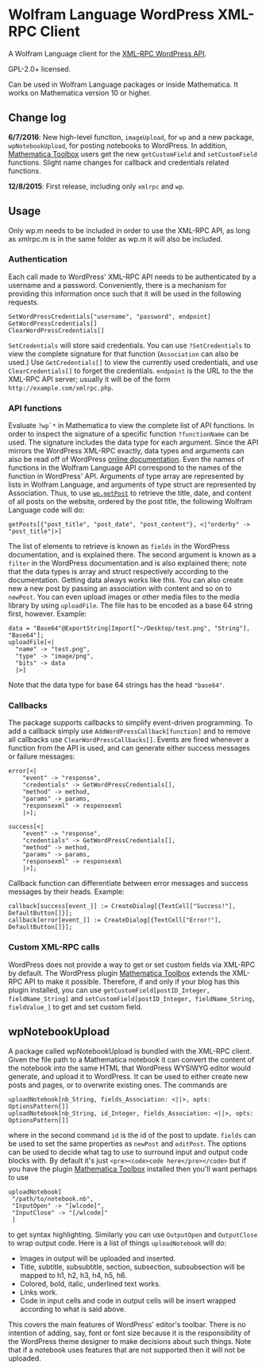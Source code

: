 # Wolfram Language WordPress XML-RPC Client

A Wolfram Language client for the [XML-RPC WordPress API](http://codex.wordpress.org/XML-RPC_WordPress_API).

GPL-2.0+ licensed.

Can be used in Wolfram Language packages or inside Mathematica. It works on Mathematica version 10 or higher.

## Change log

**6/7/2016**: New high-level function, `imageUpload`, for `wp` and a new package, `wpNotebookUpload`, for posting notebooks to WordPress. In addition, [Mathematica Toolbox](https://wordpress.org/plugins/mathematica-toolbox/) users get the new `getCustomField` and `setCustomField` functions. Slight name changes for callback and credentials related functions.

**12/8/2015**: First release, including only `xmlrpc` and `wp`.

## Usage

Only wp.m needs to be included in order to use the XML-RPC API, as long as xmlrpc.m is in the same folder as wp.m it will also be included.

### Authentication

Each call made to WordPress' XML-RPC API needs to be authenticated by a username and a password. Conveniently, there is a mechanism for providing this information once such that it will be used in the following requests.

	SetWordPressCredentials["username", "password", endpoint]
	GetWordPressCredentials[]
	ClearWordPressCredentials[]

`SetCredentials` will store said credentials. You can use `?SetCredentials` to view the complete signature for that function (`Association` can also be used.) Use `GetCredentials[]` to view the currently used credentials, and use `ClearCredentials[]` to forget the credentials. `endpoint` is the URL to the the XML-RPC API server; usually it will be of the form `http://example.com/xmlrpc.php`.

### API functions
Evaluate ``?wp`*`` in Mathematica to view the complete list of API functions. In order to inspect the signature of a specific function `?functionName` can be used. The signature includes the data type for each argument. Since the API mirrors the WordPress XML-RPC exactly, data types and arguments can also be read off of WordPress [online documentation](http://codex.wordpress.org/XML-RPC_WordPress_API). Even the names of functions in the Wolfram Language API correspond to the names of the function in WordPress' API. Arguments of type array are represented by lists in Wolfram Language, and arguments of type struct are represented by Association. Thus, to use [`wp.getPost`](http://codex.wordpress.org/XML-RPC_WordPress_API/Posts) to retrieve the title, date, and content of all posts on the website, ordered by the post title, the following Wolfram Language code will do:

	getPosts[{"post_title", "post_date", "post_content"}, <|"orderby" -> "post_title"|>]

The list of elements to retrieve is known as `fields` in the WordPress documentation, and is explained there. The second argument is known as a `filter` in the WordPress documentation and is also explained there; note that the data types is array and struct respectively according to the documentation. Getting data always works like this. You can also create new a new post by passing an association with content and so on to `newPost`. You can even upload images or other media files to the media library by using `uploadFile`. The file has to be encoded as a base 64 string first, however. Example:

	data = "Base64"@ExportString[Import["~/Desktop/test.png", "String"], "Base64"];
	uploadFile[<|
      "name" -> "test.png",
      "type" -> "image/png",
      "bits" -> data
      |>]

Note that the data type for base 64 strings has the head `"base64"`.

### Callbacks
The package supports callbacks to simplify event-driven programming. To add a callback simply use `AddWordPressCallback[function]` and to remove all callbacks use `ClearWordPressCallbacks[]`. Events are fired whenever a function from the API is used, and can generate either success messages or failure messages:

    error[<|
        "event" -> "response",
        "credentials" -> GetWordPressCredentials[],
        "method" -> method,
        "params" -> params,
        "responsexml" -> responsexml
        |>];

    success[<|
        "event" -> "response",
        "credentials" -> GetWordPressCredentials[],
        "method" -> method,
        "params" -> params,
        "responsexml" -> responsexml
        |>];

Callback function can differentiate between error messages and success messages by their heads. Example:

	callback[success[event_]] := CreateDialog[{TextCell["Success!"], DefaultButton[]}];
	callback[error[event_]] := CreateDialog[{TextCell["Error!"], DefaultButton[]}];
	
### Custom XML-RPC calls
WordPress does not provide a way to get or set custom fields via XML-RPC by default. The WordPress plugin [Mathematica Toolbox](https://wordpress.org/plugins/mathematica-toolbox/) extends the XML-RPC API to make it possible. Therefore, if and only if your blog has this plugin installed, you can use `getCustomField[postID_Integer, fieldName_String]` and `setCustomField[postID_Integer, fieldName_String, fieldValue_]` to get and set custom field.

## wpNotebookUpload
A package called wpNotebookUpload is bundled with the XML-RPC client. Given the file path to a Mathematica notebook it can convert the content of the notebook into the same HTML that WordPress WYSIWYG editor would generate, and upload it to WordPress. It can be used to either create new posts and pages, or to overwrite existing ones. The commands are

    uploadNotebook[nb_String, fields_Association: <||>, opts: OptionsPattern[]]
    uploadNotebook[nb_String, id_Integer, fields_Association: <||>, opts: OptionsPattern[]]
    
where in the second command `id` is the id of the post to update. `fields` can be used to set the same properties as `newPost` and `editPost`. The options can be used to decide what tag to use to surround input and output code blocks with. By default it's just `<pre><code>code here</pre></code>` but if you have the plugin [Mathematica Toolbox](https://wordpress.org/plugins/mathematica-toolbox/) installed then you'll want perhaps to use

    uploadNotebook[
     "/path/to/notebook.nb",
     "InputOpen" -> "[wlcode]",
     "InputClose" -> "[/wlcode]"
     ]
     
to get syntax highlighting. Similarly you can use `OutputOpen` and `OutputClose` to wrap output code. Here is a list of things `uploadNotebook` will do:

 - Images in output will be uploaded and inserted.
 - Title, subtitle, subsubtitle, section, subsection, subsubsection will be mapped to h1, h2, h3, h4, h5, h6.
 - Colored, bold, italic, underlined text works.
 - Links work.
 - Code in input cells and code in output cells will be insert wrapped according to what is said above.

This covers the main features of WordPress' editor's toolbar. There is no intention of adding, say, font or font size because it is the responsibility of the WordPress theme designer to make decisions about such things. Note that if a notebook uses features that are not supported then it will not be uploaded.